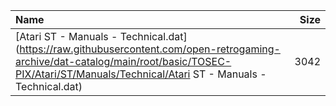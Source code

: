 |Name|Size|
|:---|---:|
|[Atari ST - Manuals - Technical.dat](https://raw.githubusercontent.com/open-retrogaming-archive/dat-catalog/main/root/basic/TOSEC-PIX/Atari/ST/Manuals/Technical/Atari ST - Manuals - Technical.dat)|3042|
